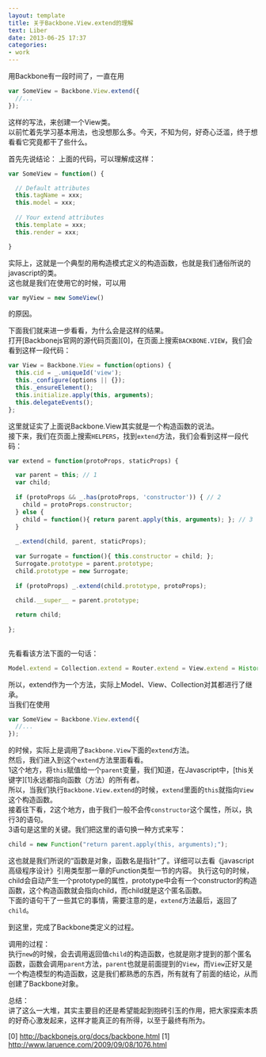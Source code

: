```yaml
---
layout: template
title: 关于Backbone.View.extend的理解
text: Liber
date: 2013-06-25 17:37
categories:
- work
---
```


用Backbone有一段时间了，一直在用

```javascript
var SomeView = Backbone.View.extend({
  //...
});
```

这样的写法，来创建一个View类。  
以前忙着先学习基本用法，也没想那么多。今天，不知为何，好奇心泛滥，终于想看看它究竟都干了些什么。

首先先说结论：
上面的代码，可以理解成这样：

```javascript
var SomeView = function() {

  // Default attributes
  this.tagName = xxx;
  this.model = xxx;
  
  // Your extend attributes
  this.template = xxx;
  this.render = xxx;

}
```

实际上，这就是一个典型的用构造模式定义的构造函数，也就是我们通俗所说的javascript的类。  
这也就是我们在使用它的时候，可以用

```javascript
var myView = new SomeView()
```

的原因。  

下面我们就来进一步看看，为什么会是这样的结果。  
打开[Backbonejs官网的源代码页面][0]，在页面上搜索`BACKBONE.VIEW`，我们会看到这样一段代码：

```javascript
var View = Backbone.View = function(options) {
  this.cid = _.uniqueId('view');
  this._configure(options || {});
  this._ensureElement();
  this.initialize.apply(this, arguments);
  this.delegateEvents();
};
```

这里就证实了上面说Backbone.View其实就是一个构造函数的说法。  
接下来，我们在页面上搜索`HELPERS`，找到`extend`方法，我们会看到这样一段代码：

```javascript
var extend = function(protoProps, staticProps) {

  var parent = this; // 1
  var child;
  
  if (protoProps && _.has(protoProps, 'constructor')) { // 2
    child = protoProps.constructor;
  } else {
    child = function(){ return parent.apply(this, arguments); }; // 3
  }
  
  _.extend(child, parent, staticProps);
  
  var Surrogate = function(){ this.constructor = child; };
  Surrogate.prototype = parent.prototype;
  child.prototype = new Surrogate;
  
  if (protoProps) _.extend(child.prototype, protoProps);
  
  child.__super__ = parent.prototype;

  return child;
  
};
    
```

先看看该方法下面的一句话：

```javascript
Model.extend = Collection.extend = Router.extend = View.extend = History.extend = extend;
```

所以，extend作为一个方法，实际上Model、View、Collection对其都进行了继承。  
当我们在使用

```javascript
var SomeView = Backbone.View.extend({
  //...
});
```

的时候，实际上是调用了`Backbone.View`下面的`extend`方法。  
然后，我们进入到这个`extend`方法里面看看。  
1这个地方，将`this`赋值给一个`parent`变量，我们知道，在Javascript中，[this关键字][1]永远都指向函数（方法）的所有者。  
所以，当我们执行`Backbone.View.extend`的时候，`extend`里面的`this`就指向`View`这个构造函数。  
接着往下看，2这个地方，由于我们一般不会传`constructor`这个属性，所以，执行3的语句。  
3语句是这里的关键。我们把这里的语句换一种方式来写：

```javascript
child = new Function("return parent.apply(this, arguments);");
```

这也就是我们所说的“函数是对象，函数名是指针”了。详细可以去看《javascript高级程序设计》引用类型那一章的Function类型一节的内容。
执行这句的时候，child会自动产生一个prototype的属性，prototype中会有一个constructor的构造函数，这个构造函数就会指向child，而child就是这个匿名函数。  
下面的语句干了一些其它的事情，需要注意的是，`extend`方法最后，返回了`child`。

到这里，完成了Backbone类定义的过程。  

调用的过程：  
执行`new`的时候，会去调用返回值`child`的构造函数，也就是刚才提到的那个匿名函数，函数会调用`parent`方法，`parent`也就是前面提到的`View`，而`View`正好又是一个构造模型的构造函数，这是我们都熟悉的东西，所有就有了前面的结论，从而创建了Backbone对象。

总结：  
讲了这么一大堆，其实主要目的还是希望能起到抱砖引玉的作用，把大家探索本质的好奇心激发起来，这样才能真正的有所得，以至于最终有所为。

[0] http://backbonejs.org/docs/backbone.html
[1] http://www.laruence.com/2009/09/08/1076.html